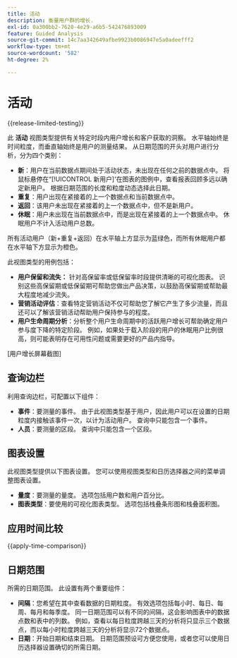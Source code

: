 ```yaml
---
title: 活动
description: 衡量用户群的增长.
exl-id: 0a300bb2-7620-4e29-a6b5-542476893009
feature: Guided Analysis
source-git-commit: 14c7aa342649afbe9923b0086947e5a0adeefff2
workflow-type: tm+mt
source-wordcount: '582'
ht-degree: 2%

---
```


# 活动

{{release-limited-testing}}

此 **活动** 视图类型提供有关特定时段内用户增长和客户获取的洞察。 水平轴始终是时间粒度，而垂直轴始终是用户的测量结果。 从日期范围的开头对用户进行分析，分为四个类别：

* **新**：用户在当前数据点期间处于活动状态，未出现在任何之前的数据点中。 将鼠标悬停在“[!UICONTROL 新用户]&#39;在图表的图例中，查看报表回顾多远以确定新用户。 根据日期范围的长度和粒度动态选择此日期。
* **重复**：用户出现在紧接着的上一个数据点和当前数据点中。
* **返回**：该用户未出现在紧接着的上一个数据点中，但不是新用户。
* **休眠**：用户未出现在当前数据点中，而是出现在紧接着的上一个数据点中。 休眠用户不计入活动用户总数。

所有活动用户（新+重复+返回）在水平轴上方显示为蓝绿色，而所有休眠用户都在水平轴下方显示为橙色。

此视图类型的用例包括：

* **用户保留和流失：** 针对高保留率或低保留率时段提供清晰的可视化图表。 识别这些高保留期或低保留期可帮助您做出产品决策，以鼓励高保留期或帮助最大程度地减少流失。
* **营销活动评估**：查看特定营销活动不仅可帮助您了解它产生了多少流量，而且还可以了解该营销活动帮助用户保持参与的程度。
* **用户生命周期分析**：分析整个用户生命周期中的活跃用户增长可帮助确定用户参与度下降的特定阶段。 例如，如果处于载入阶段的用户的休眠用户比例很高，则可能表明存在可用性问题或需要更好的产品内指导。

[用户增长屏幕截图]

## 查询边栏

利用查询边栏，可配置以下组件：

* **事件**：要测量的事件。 由于此视图类型基于用户，因此用户可以在设置的日期粒度内接触该事件一次，以计为活动用户。 查询中只能包含一个事件。
* **人员**：要测量的区段。 查询中只能包含一个区段。

## 图表设置

此视图类型提供以下图表设置。 您可以使用视图类型和日历选择器之间的菜单调整图表设置。

* **量度**：要测量的量度。 选项包括用户数和用户百分比。
* **图表类型**：要使用的可视化图表类型。 选项包括栈叠条形图和栈叠面积图。

## 应用时间比较

{{apply-time-comparison}}

## 日期范围

所需的日期范围。 此设置有两个重要组件：

* **间隔**：您希望在其中查看数据的日期粒度。 有效选项包括每小时、每日、每周、每月和每季度。 同一日期范围可以有不同的间隔，这会影响图表中的数据点数和表中的列数。 例如，查看以每日粒度跨越三天的分析将只显示三个数据点，而以每小时粒度跨越三天的分析将显示72个数据点。
* **日期**：开始日期和结束日期。 日期范围预设可方便您使用，或者您可以使用日历选择器设置确切的所需日期。
